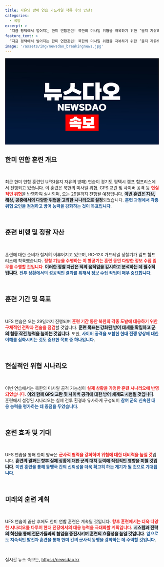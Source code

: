 ```yaml
---
title: 자유의 방패 연습 가드레일 착륙 후의 안전!
categories:
  - 국방
excerpt: >
  “지금 평택에서 벌어지는 한미 연합훈련! 북한의 미사일 위협을 극복하기 위한 ‘을지 자유의 방패’가 시작됩니다. 이 훈련의 실체를 확인하고 긴장감 넘치는 현장을 놓치지 마세요!”
feature_text: >
  “지금 평택에서 벌어지는 한미 연합훈련! 북한의 미사일 위협을 극복하기 위한 ‘을지 자유의 방패’가 시작됩니다. 이 훈련의 실체를 확인하고 긴장감 넘치는 현장을 놓치지 마세요!”
image: '/assets/img/newsdao_breakingnews.jpg'
---
```


<p><img src="/assets/img/newsdao_breakingnews.jpg" alt="koreaapp 속보" /></p>

<h2 data-ke-size="size26">한미 연합 훈련 개요</h2>

<p data-ke-size="size16">&nbsp;</p>

<p>최근 한미 연합 훈련인 UFS(을지 자유의 방패) 연습이 경기도 평택시 캠프 험프리스에서 진행되고 있습니다. 이 훈련은 북한의 미사일 위협, GPS 교란 및 사이버 공격 등 <b><span style="color: #ee2323;">현실적인 위협</span></b>을 반영하여 실시되며, 오는 29일까지 진행될 예정입니다. <b><span style="background-color: #21538527;">이번 훈련은 지상, 해상, 공중에서의 다양한 위협을 고려한 시나리오로 설정</span></b>되었습니다. <b><span style="color: #1a5490;">훈련 과정에서 각종 위협 요인을 점검하고 방어 능력을 강화하는 것이 목표입니다</span></b>.</p>

<p data-ke-size="size16">&nbsp;</p>

<h2 data-ke-size="size26">훈련 비행 및 정찰 자산</h2>

<p data-ke-size="size16">&nbsp;</p>

<p>훈련에 대한 준비가 철저히 이루어지고 있으며, RC-12X 가드레일 정찰기가 캠프 험프리스에 착륙했습니다. <b><span style="color: #ee2323;">정찰 기능을 수행하는 이 항공기는 훈련 동안 다양한 정보 수집 임무를 수행할 것입니다</span></b>. <b><span style="background-color: #21538527;">이러한 정찰 자산은 적의 움직임을 감시하고 분석하는 데 필수적입니다</span></b>. <b><span style="color: #1a5490;">전투 상황에서의 성공적인 결과를 위해서 정보 수집 작업이 매우 중요합니다</span></b>.</p>

<p data-ke-size="size16">&nbsp;</p>

<h2 data-ke-size="size26">훈련 기간 및 목표</h2>

<p data-ke-size="size16">&nbsp;</p>

<p>UFS 연습은 오는 29일까지 진행되며 <b><span style="color: #ee2323;">훈련 기간 동안 북한의 각종 도발에 대응하기 위한 구체적인 전략과 전술을 점검</span></b>할 것입니다. <b><span style="background-color: #21538527;">훈련 목표는 강화된 방어 태세를 확립하고 군의 협동 작전 능력을 높이는 것입니다</span></b>. 또한, <b><span style="color: #1a5490;">사이버 공격을 포함한 현대 전쟁 양상에 대한 이해를 심화시키는 것도 중요한 목표 중 하나입니다</span></b>.</p>

<p data-ke-size="size16">&nbsp;</p>

<h2 data-ke-size="size26">현실적인 위협 시나리오</h2>

<p data-ke-size="size16">&nbsp;</p>

<p>이번 연습에서는 북한의 미사일 공격 가능성이 <b><span style="color: #ee2323;">실제 상황을 가정한 훈련 시나리오에 반영되었습니다</span></b>. <b><span style="background-color: #21538527;">이와 함께 GPS 교란 및 사이버 공격에 대한 방어 체계도 시험될 것입니다</span></b>. 훈련에서 설정된 시나리오는 실제 전투 환경과 유사하게 구성되어 <b><span style="color: #1a5490;">참여 군의 신속한 대응 능력을 평가하는 데 중점을 두었습니다</span></b>.</p>

<p data-ke-size="size16">&nbsp;</p>

<h2 data-ke-size="size26">훈련 효과 및 기대</h2>

<p data-ke-size="size16">&nbsp;</p>

<p>UFS 연습을 통해 한미 양국은 <b><span style="color: #ee2323;">군사적 협력을 강화하며 위협에 대한 대비력을 높일 것</span></b>입니다. <b><span style="background-color: #21538527;">훈련의 결과는 향후 실제 상황에 대한 군의 대처 능력에 직접적인 영향을 미칠 것입니다</span></b>. <b><span style="color: #1a5490;">이번 훈련을 통해 동맹국 간의 신뢰성을 더욱 확고히 하는 계기가 될 것으로 기대됩니다</span></b>.</p>

<p data-ke-size="size16">&nbsp;</p>

<h2 data-ke-size="size26">미래의 훈련 계획</h2>

<p data-ke-size="size16">&nbsp;</p>

<p>UFS 연습이 끝난 후에도 한미 연합 훈련은 계속될 것입니다. <b><span style="color: #ee2323;">향후 훈련에서는 더욱 다양한 시나리오를 다루어 현대 전장에서의 대응 능력을 극대화할 계획입니다</span></b>. <b><span style="background-color: #21538527;">시스템과 전략의 혁신을 통해 전문가들과의 협업을 증진시키며 훈련의 효율성을 높일 것입니다</span></b>. <b><span style="color: #1a5490;">앞으로도 지속적인 발전과 훈련을 통해 한미 간의 군사적 동맹을 강화하는 데 주력할 것입니다</span></b>. </p>

<p data-ke-size="size16">&nbsp;</p>
실시간 뉴스 속보는, <a href="https://newsdao.kr" rel="dofollow">https://newsdao.kr</a>


